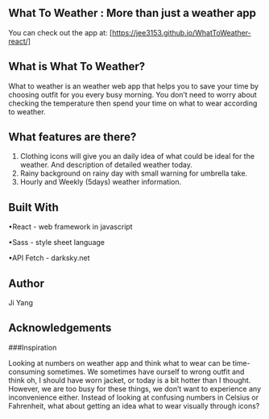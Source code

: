 ## What To Weather : More than just a weather app

You can check out the app at:  [https://jee3153.github.io/WhatToWeather-react/]

## What is What To Weather?

What to weather is an weather web app that helps you to save your time by choosing outfit for you every busy morning.
You don’t  need to worry about checking the temperature then spend your time on what to wear according to weather.

## What features are there? 

1) Clothing icons will give you an daily idea of what could be ideal for the weather. And description of detailed weather today.
2) Rainy background on rainy day with small warning for umbrella take.
3) Hourly and Weekly (5days) weather information.

## Built With

•React - web framework in javascript

•Sass - style sheet language

•API Fetch - darksky.net

## Author
Ji Yang 

## Acknowledgements

###Inspiration 

Looking at numbers on weather app and think what to wear can be time-consuming sometimes. 
We sometimes have ourself to wrong outfit and think oh, I should have worn jacket, or today is a bit hotter than I thought.
However, we are too busy for these things,  we don’t want to experience any inconvenience either.
Instead of looking at confusing numbers in Celsius or Fahrenheit, what about getting an idea what to wear visually through icons? 

